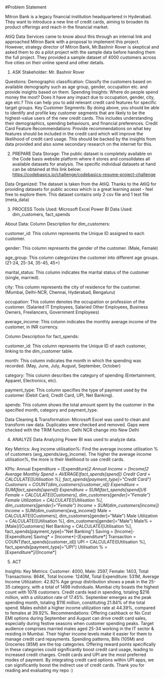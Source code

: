 #Problem Statement

Mitron Bank is a legacy financial institution headquartered in Hyderabad. They want to introduce a new line of credit cards, aiming to broaden its product offerings and reach in the financial market.

AtliQ Data Services came to know about this through an internal link and approached Mitron Bank with a proposal to implement this project. However, strategy director of Mitron Bank, Mr.Bashnir Rover is skeptical and asked them to do a pilot project with the sample data before handing them the full project. They provided a sample dataset of 4000 customers across five cities on their online spend and other details.

1. ASK
Stakeholder: Mr. Bashnir Rover

Questions:
Demographic classification: Classify the customers based on available demography such as age group, gender, occupation etc. and provide insights based on them.
Spending Insights: Where do people spend money the most? Does it have any impact due to occupation, gender, city, age etc.? This can help you to add relevant credit card features for specific target groups.
Key Customer Segments: By doing above, you should be able to identify and profile key customer segments that are likely to be the highest-value users of the new credit cards. This includes understanding their demographics, spending behaviours, and financial preferences.
Credit Card Feature Recommendations: Provide recommendations on what key features should be included in the credit card which will improve the likelihood of credit card usage. This should be backed by the insights from data provided and also some secondary research on the internet for this.


2. PREPARE
Data Storage:
The public dataset is completely available on the Code basis website platform where it stores and consolidates all available datasets for analysis. The specific individual datasets at hand can be obtained at this link below: https://codebasics.io/challenge/codebasics-resume-project-challenge

Data Organized:
The dataset is taken from the AtliQ. Thanks to the AtliQ for providing datasets for public access which is a great learning asset - feel free to explore them. This dataset contains only 2 csv file and 1 text file (meta_data)



3. PROCESS
Tools Used:
Microsoft Excel
Power BI
Data Used:
dim_customers, fact_spends

About Data:
Column Description for dim_customers:

customer_id: This column represents the Unique ID assigned to each customer.

gender: This column represents the gender of the customer. (Male, Female)

age_group: This column categorizes the customer into different age groups. (21-24, 25-34, 35-45, 45+)

marital_status: This column indicates the marital status of the customer (single, married).

city: This column represents the city of residence for the customer. (Mumbai, Delhi-NCR, Chennai, Hyderabad, Bengaluru)

occupation: This column denotes the occupation or profession of the customer. (Salaried IT Employees, Salaried Other Employees, Business Owners, Freelancers, Government Employees)

average_income: This column indicates the monthly average income of the customer, in INR currency.

Column Description for fact_spends:

customer_id: This column represents the Unique ID of each customer, linking to the dim_customer table.

month: This column indicates the month in which the spending was recorded. (May, June, July, August, September, October)

category: This column describes the category of spending (Entertainment, Apparel, Electronics, etc).

payment_type: This column specifies the type of payment used by the customer (Debit Card, Credit Card, UPI, Net Banking).

spends: This column shows the total amount spent by the customer in the specified month, category and payment_type.

Data Cleaning & Transformation:
Microsoft Excel was used to clean and transform raw data.
Duplicates were checked and removed.
Gaps were checked with the TRIM function.
Delhi NCR change into New Delhi


4. ANALYZE
Data Analyzing
Power BI was used to analyze data.

Key Metrics:
Avg income utilisation%: Find the average income utilisation % of customers (avg_spends/avg_income). The higher the average income utilisation%, the more is their likelihood to use credit cards.

KPIs:
Annual Expenditure = [Expenditure]*2
Annual Income = [Income]*2
Average Monthly Spend = AVERAGE(fact_spends[spend])
Credit Card = CALCULATE([Utilisation %], fact_spends[payment_type]="Credit Card")
Customers = COUNT(dim_customers[customer_id])
Expenditure = SUM(fact_spends[spend])
Expenditure* = SUM(fact_spends[spend])/6
Female = CALCULATE([Customers], dim_customers[gender]="Female")
Female Utilization = CALCULATE([Utilisation %], dim_customers[gender]="Female")
Income = SUM(dim_customers[income])
Income* = SUM(dim_customers[avg_income])
Male = CALCULATE([Customers], dim_customers[gender]="Male")
Male Utilization = CALCULATE([Utilisation %], dim_customers[gender]="Male")
Male% = [Male]/[Customers]
Net Banking = CALCULATE([Utilisation %], fact_spends[payment_type]="Net Banking")
Saving = [Income]-[Expenditure]
Saving* = [Income*]-[Expenditure*]
Transaction = COUNT(fact_spends[customer_id])
UPI = CALCULATE([Utilisation %], fact_spends[payment_type]="UPI")
Utilisation % = [Expenditure*]/[Income*]


5. ACT
   
Insights:
Key Metrics: Customer: 4000, Male: 2597, Female: 1403, Total Transactions: 864K, Total Income: 1240M, Total Expenditure: 531M, Average Income Utilization: 42.82%
Age group distribution shows a peak in the 25-35 category, with a total of 1498 individuals.
Mumbai city boasts the highest count with 1078 customers.
Credit cards lead in spending, totaling $216 million, with a utilization rate of 17.45%.
September emerges as the peak spending month, totaling $116 million, constituting 21.84% of the total spend.
Males exhibit a higher income utilization rate at 44.39%, compared to females at 39.92%.
Recommendations:
Offering cashback or No Cost EMI options during September and August can drive credit card sales, especially during festive seasons when customer spending peaks.
Target audience comprises married males aged 25-34 working in the IT sector & residing in Mumbai. Their higher income levels make it easier for them to manage credit card repayments.
Spending patterns, Bills (105M) and Groceries (85M) are the top categories. Offering reward points specifically in these categories could significantly boost credit card usage, leading to increased credit charges.
Credit cards and UPI are the most preferred modes of payment. By integrating credit card options within UPI apps, we can significantly boost the indirect use of credit cards.
Thank you for reading and evaluating my repo :)
